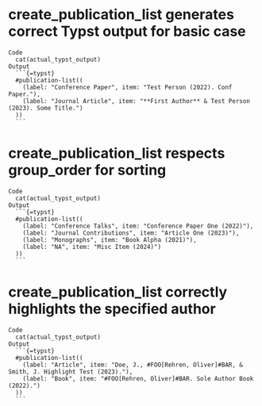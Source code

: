 # create_publication_list generates correct Typst output for basic case

    Code
      cat(actual_typst_output)
    Output
      ```{=typst}
      #publication-list((
        (label: "Conference Paper", item: "Test Person (2022). Conf Paper."),
        (label: "Journal Article", item: "**First Author** & Test Person (2023). Some Title.")
      ))
      ```

# create_publication_list respects group_order for sorting

    Code
      cat(actual_typst_output)
    Output
      ```{=typst}
      #publication-list((
        (label: "Conference Talks", item: "Conference Paper One (2022)"),
        (label: "Journal Contributions", item: "Article One (2023)"),
        (label: "Monographs", item: "Book Alpha (2021)"),
        (label: "NA", item: "Misc Item (2024)")
      ))
      ```

# create_publication_list correctly highlights the specified author

    Code
      cat(actual_typst_output)
    Output
      ```{=typst}
      #publication-list((
        (label: "Article", item: "Doe, J., #FOO[Rehren, Oliver]#BAR, & Smith, J. Highlight Test (2023)."),
        (label: "Book", item: "#FOO[Rehren, Oliver]#BAR. Sole Author Book (2022).")
      ))
      ```

